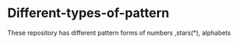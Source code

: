 # Different-types-of-pattern
These repository has different pattern forms of numbers ,stars(*), alphabets  

